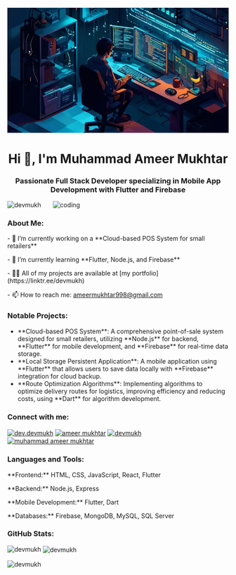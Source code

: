 ![logo](https://github.com/DevMukh/devmukh/blob/main/f61ebee8-4768-4376-8da8-6b49af263a49.png)

<h1 align="center">Hi 👋, I'm Muhammad Ameer Mukhtar</h1>
<h3 align="center">Passionate Full Stack Developer specializing in Mobile App Development with Flutter and Firebase</h3>

<img align="right" alt="coding" width="400" src="https://i.pinimg.com/originals/54/e3/7d/54e37d8074ebcde1d96c77d7b2a7f310.gif">

<p align="left"> <img src="https://komarev.com/ghpvc/?username=devmukh&label=Profile%20views&color=0e75b6&style=flat" alt="devmukh" /> </p>

<h3 align="left">About Me:</h3>
<p>- 🔭 I’m currently working on a **Cloud-based POS System for small retailers**</p>
<p>- 🌱 I’m currently learning **Flutter, Node.js, and Firebase**</p>
<p>- 👨‍💻 All of my projects are available at [my portfolio](https://linktr.ee/devmukh)</p>
<p>- 📫 How to reach me: <a href="mailto:ameermukhtar998@gmail.com">ameermukhtar998@gmail.com</a></p>

<h3 align="left">Notable Projects:</h3>
<ul>
    <li>**Cloud-based POS System**: A comprehensive point-of-sale system designed for small retailers, utilizing **Node.js** for backend, **Flutter** for mobile development, and **Firebase** for real-time data storage.</li>
    <li>**Local Storage Persistent Application**: A mobile application using **Flutter** that allows users to save data locally with **Firebase** integration for cloud backup.</li>
    <li>**Route Optimization Algorithms**: Implementing algorithms to optimize delivery routes for logistics, improving efficiency and reducing costs, using **Dart** for algorithm development.</li>
</ul>

<h3 align="left">Connect with me:</h3>
<p align="left">
    <a href="https://dev.to/dev.devmukh" target="blank"><img align="center" src="https://raw.githubusercontent.com/rahuldkjain/github-profile-readme-generator/master/src/images/icons/Social/devto.svg" alt="dev.devmukh" height="30" width="40" /></a>
    <a href="https://www.linkedin.com/in/devmukh/" target="blank"><img align="center" src="https://raw.githubusercontent.com/rahuldkjain/github-profile-readme-generator/master/src/images/icons/Social/linked-in-alt.svg" alt="ameer mukhtar" height="30" width="40" /></a>
    <a href="https://stackoverflow.com/users/19148997/devmukh" target="blank"><img align="center" src="https://raw.githubusercontent.com/rahuldkjain/github-profile-readme-generator/master/src/images/icons/Social/stack-overflow.svg" alt="devmukh" height="30" width="40" /></a>
    <a href="https://www.hackerrank.com/profile/ameermukhtar998" target="blank"><img align="center" src="https://raw.githubusercontent.com/rahuldkjain/github-profile-readme-generator/master/src/images/icons/Social/hackerrank.svg" alt="muhammad ameer mukhtar" height="30" width="40" /></a>
</p>

<h3 align="left">Languages and Tools:</h3>
<p>**Frontend:** HTML, CSS, JavaScript, React, Flutter</p>
<p>**Backend:** Node.js, Express</p>
<p>**Mobile Development:** Flutter, Dart</p>
<p>**Databases:** Firebase, MongoDB, MySQL, SQL Server</p>

<h3 align="left">GitHub Stats:</h3>
<p><img align="left" src="https://github-readme-stats.vercel.app/api/top-langs?username=devmukh&show_icons=true&locale=en&layout=compact" alt="devmukh" /></p>
<p>&nbsp;<img align="center" src="https://github-readme-stats.vercel.app/api?username=devmukh&show_icons=true&locale=en" alt="devmukh" /></p>
<p><img align="center" src="https://github-readme-streak-stats.herokuapp.com/?user=devmukh&" alt="devmukh" /></p>
